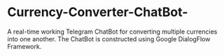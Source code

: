 # Currency-Converter-ChatBot-
A real-time working Telegram ChatBot for converting multiple currencies into one another. The ChatBot is constructed using Google DialogFlow Framework.

